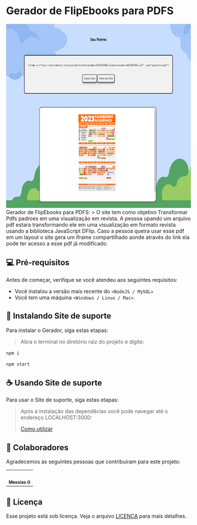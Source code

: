 # Gerador de FlipEbooks para PDFS


<img src="./iframeShot.png" alt="Exemplo imagem" width="800" height="500"> 
Gerador de FlipEbooks para PDFS:
> O site tem como objetivo Transformar Pdfs padroes em uma visualização em revista. A pessoa upando um arquivo pdf estara transformando ele em uma visualização em formato revista usando a biblioteca JavaScript DFlip. Caso a pessoa queira usar esse pdf em um layout o site gera um iframe compartilhado aonde através do link ela pode ter acesso a esse pdf já modificado. 

## 💻 Pré-requisitos

Antes de começar, verifique se você atendeu aos seguintes requisitos:

* Você instalou a versão mais recente do `<NodeJS / MySQL>`
* Você tem uma máquina `<Windows / Linux / Mac>`.
  
## 🚀 Instalando Site de suporte

Para instalar o Gerador, siga estas etapas:

> Abra o terminal no diretório raiz do projeto e digite:
```
npm i
```
```
npm start
```
 
## ☕ Usando Site de suporte

Para usar o Site de suporte, siga estas etapas:
>Após a instalação das dependêcias você pode navegar até o endereço LOCALHOST:3000:
>
>[Como utilizar](./Resumo.mp4)


## 🤝 Colaboradores

Agradecemos às seguintes pessoas que contribuíram para este projeto:

<table>
  <tr>
    <td align="center">
      <a href="https://github.com/Messiaslogia">
        <img src="./assets/img/perfil.jfif" width="100px;" alt=""/><br>
        <sub>
          <b>Messias G</b>
        </sub>
      </a>
    </td>
  </tr>
</table>

## 📝 Licença

Esse projeto está sob licença. Veja o arquivo [LICENÇA](LICENSE.md) para mais detalhes.
